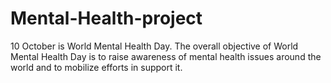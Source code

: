 # Mental-Health-project
10 October is World Mental Health Day. The overall objective of World Mental Health Day is to raise awareness of mental health issues around the world and to mobilize efforts in support it.
